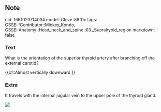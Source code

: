 ## Note
nid: 1661020714034
model: Cloze-88f0c
tags: GSSE::!Contributor::Mickey_Kondo, GSSE::Anatomy::Head_neck_and_spine::03._Suprahyoid_region
markdown: false

### Text
What is the orientation of the superior thyroid artery after
branching off the external carotid?
<div>
  {{c1::Almost vertically downward.}}
</div>

### Extra
It travels with the internal jugular vein to the upper pole of the
thyroid gland.
<div><img src="295b234d1893193822b00cd03ff47b34.png"></div>
